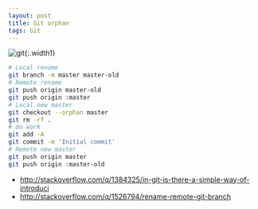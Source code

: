 ```yaml
---
layout: post
title: Git orphan
tags: Git
---
```


![git](/img/2012/git.jpg){:.width1}

~~~ bash
# Local rename
git branch -m master master-old
# Remote rename
git push origin master-old
git push origin :master
# Local new master
git checkout --orphan master
git rm -rf .
# do work
git add -A
git commit -m 'Initial commit'
# Remote new master
git push origin master
git push origin :master-old
~~~

* <http://stackoverflow.com/q/1384325/in-git-is-there-a-simple-way-of-introduci>
* <http://stackoverflow.com/q/1526794/rename-remote-git-branch>
